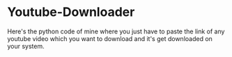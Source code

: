 # Youtube-Downloader
Here's the python code of mine where you just have to paste the link of any youtube video which you want to download and it's get downloaded on your system.
